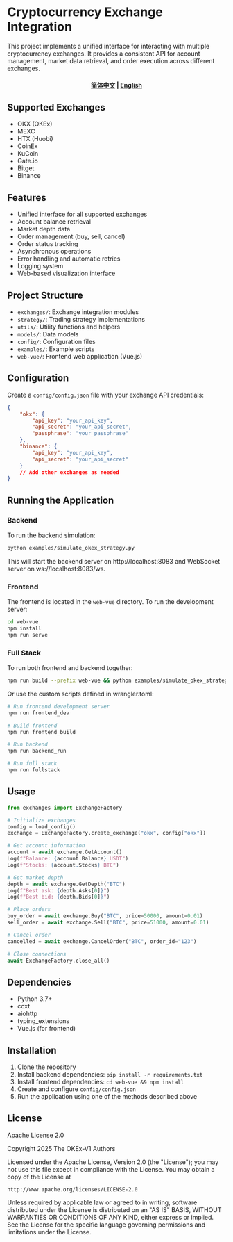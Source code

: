 # Cryptocurrency Exchange Integration

This project implements a unified interface for interacting with multiple cryptocurrency exchanges. It provides a consistent API for account management, market data retrieval, and order execution across different exchanges.
<h4 align="center">
    <p>
<a href="https://github.com/xzqxnet0990/okex-v1/tree/main/README.md">简体中文</a> |
<a href="https://github.com/xzqxnet0990/okex-v1/tree/main/README_EN.md">English</a> 
    </p>
</h4>

## Supported Exchanges

- OKX (OKEx)
- MEXC
- HTX (Huobi)
- CoinEx
- KuCoin
- Gate.io
- Bitget
- Binance

## Features

- Unified interface for all supported exchanges
- Account balance retrieval
- Market depth data
- Order management (buy, sell, cancel)
- Order status tracking
- Asynchronous operations
- Error handling and automatic retries
- Logging system
- Web-based visualization interface

## Project Structure

- `exchanges/`: Exchange integration modules
- `strategy/`: Trading strategy implementations
- `utils/`: Utility functions and helpers
- `models/`: Data models
- `config/`: Configuration files
- `examples/`: Example scripts
- `web-vue/`: Frontend web application (Vue.js)

## Configuration

Create a `config/config.json` file with your exchange API credentials:

```json
{
    "okx": {
        "api_key": "your_api_key",
        "api_secret": "your_api_secret",
        "passphrase": "your_passphrase"
    },
    "binance": {
        "api_key": "your_api_key",
        "api_secret": "your_api_secret"
    }
    // Add other exchanges as needed
}
```

## Running the Application

### Backend

To run the backend simulation:

```bash
python examples/simulate_okex_strategy.py
```

This will start the backend server on http://localhost:8083 and WebSocket server on ws://localhost:8083/ws.

### Frontend

The frontend is located in the `web-vue` directory. To run the development server:

```bash
cd web-vue
npm install
npm run serve
```

### Full Stack

To run both frontend and backend together:

```bash
npm run build --prefix web-vue && python examples/simulate_okex_strategy.py
```

Or use the custom scripts defined in wrangler.toml:

```bash
# Run frontend development server
npm run frontend_dev

# Build frontend
npm run frontend_build

# Run backend
npm run backend_run

# Run full stack
npm run fullstack
```

## Usage

```python
from exchanges import ExchangeFactory

# Initialize exchanges
config = load_config()
exchange = ExchangeFactory.create_exchange("okx", config["okx"])

# Get account information
account = await exchange.GetAccount()
Log(f"Balance: {account.Balance} USDT")
Log(f"Stocks: {account.Stocks} BTC")

# Get market depth
depth = await exchange.GetDepth("BTC")
Log(f"Best ask: {depth.Asks[0]}")
Log(f"Best bid: {depth.Bids[0]}")

# Place orders
buy_order = await exchange.Buy("BTC", price=50000, amount=0.01)
sell_order = await exchange.Sell("BTC", price=51000, amount=0.01)

# Cancel order
cancelled = await exchange.CancelOrder("BTC", order_id="123")

# Close connections
await ExchangeFactory.close_all()
```

## Dependencies

- Python 3.7+
- ccxt
- aiohttp
- typing_extensions
- Vue.js (for frontend)

## Installation

1. Clone the repository
2. Install backend dependencies: `pip install -r requirements.txt`
3. Install frontend dependencies: `cd web-vue && npm install`
4. Create and configure `config/config.json`
5. Run the application using one of the methods described above

## License

Apache License 2.0

Copyright 2025 The OKEx-V1 Authors

Licensed under the Apache License, Version 2.0 (the "License");
you may not use this file except in compliance with the License.
You may obtain a copy of the License at

    http://www.apache.org/licenses/LICENSE-2.0

Unless required by applicable law or agreed to in writing, software
distributed under the License is distributed on an "AS IS" BASIS,
WITHOUT WARRANTIES OR CONDITIONS OF ANY KIND, either express or implied.
See the License for the specific language governing permissions and
limitations under the License.